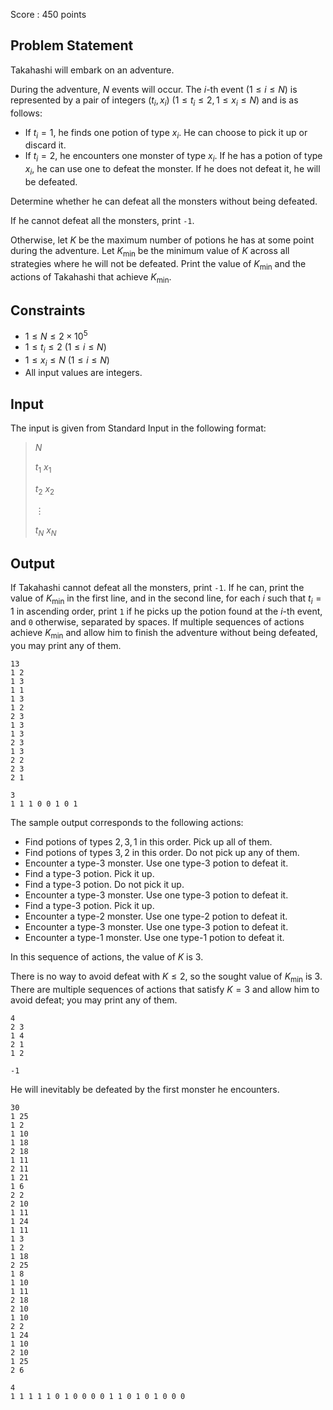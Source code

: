 Score : $450$ points

## Problem Statement

Takahashi will embark on an adventure.

During the adventure, $N$ events will occur.
The $i$-th event $(1\leq i\leq N)$ is represented by a pair of integers $(t _ i,x _ i)$ $(1\leq t _ i\leq 2,1\leq x _ i\leq N)$ and is as follows:

- If $t _ i=1$, he finds one potion of type $x _ i$. He can choose to pick it up or discard it.
- If $t _ i=2$, he encounters one monster of type $x _ i$. If he has a potion of type $x _ i$, he can use one to defeat the monster. If he does not defeat it, he will be defeated.

Determine whether he can defeat all the monsters without being defeated.

If he cannot defeat all the monsters, print `-1`.

Otherwise, let $K$ be the maximum number of potions he has at some point during the adventure.
Let $K _ {\min}$ be the minimum value of $K$ across all strategies where he will not be defeated.
Print the value of $K _ {\min}$ and the actions of Takahashi that achieve $K _ {\min}$.

## Constraints

- $1\leq N\leq2\times10^5$
- $1\leq t _ i\leq2\ (1\leq i\leq N)$
- $1\leq x _ i\leq N\ (1\leq i\leq N)$
- All input values are integers.

## Input

The input is given from Standard Input in the following format:

> $N$
> 
> $t _ 1$ $x _ 1$
> 
> $t _ 2$ $x _ 2$
> 
> $\vdots$
> 
> $t _ N$ $x _ N$

## Output

If Takahashi cannot defeat all the monsters, print `-1`.
If he can, print the value of $K _ {\min}$ in the first line, and in the second line, for each $i$ such that $t _ i=1$ in ascending order, print `1` if he picks up the potion found at the $i$-th event, and `0` otherwise, separated by spaces.
If multiple sequences of actions achieve $K _ {\min}$ and allow him to finish the adventure without being defeated, you may print any of them.

```input1
13
1 2
1 3
1 1
1 3
1 2
2 3
1 3
1 3
2 3
1 3
2 2
2 3
2 1
```

```output1
3
1 1 1 0 0 1 0 1
```

The sample output corresponds to the following actions:

- Find potions of types $2,3,1$ in this order. Pick up all of them.
- Find potions of types $3,2$ in this order. Do not pick up any of them.
- Encounter a type-$3$ monster. Use one type-$3$ potion to defeat it.
- Find a type-$3$ potion. Pick it up.
- Find a type-$3$ potion. Do not pick it up.
- Encounter a type-$3$ monster. Use one type-$3$ potion to defeat it.
- Find a type-$3$ potion. Pick it up.
- Encounter a type-$2$ monster. Use one type-$2$ potion to defeat it.
- Encounter a type-$3$ monster. Use one type-$3$ potion to defeat it.
- Encounter a type-$1$ monster. Use one type-$1$ potion to defeat it.

In this sequence of actions, the value of $K$ is $3$.

There is no way to avoid defeat with $K\leq 2$, so the sought value of $K _ {\min}$ is $3$.
There are multiple sequences of actions that satisfy $K=3$ and allow him to avoid defeat; you may print any of them.

```input2
4
2 3
1 4
2 1
1 2
```

```output2
-1
```

He will inevitably be defeated by the first monster he encounters.

```input3
30
1 25
1 2
1 10
1 18
2 18
1 11
2 11
1 21
1 6
2 2
2 10
1 11
1 24
1 11
1 3
1 2
1 18
2 25
1 8
1 10
1 11
2 18
2 10
1 10
2 2
1 24
1 10
2 10
1 25
2 6
```

```output3
4
1 1 1 1 1 0 1 0 0 0 0 1 1 0 1 0 1 0 0 0
```